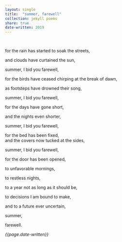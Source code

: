 ```yaml
---
layout: single
title:  "summer, farewell" 
collection: jekyll poems
share: true
date-written: 2019
---
```


&nbsp;
&nbsp;

<p> 
for the rain has started to soak the streets,
<br>

and clouds have curtained the sun,
<br>

summer, I bid you farewell, 
<br>
</p>


<p> 
 for the birds have ceased chirping at the break of dawn,
<br>

as footsteps have drowned their song,
<br>

summer, I bid you farewell,
<br>
</p> 


<p> 
for the days have gone short,
<br>

and the nights even shorter,
<br>

summer, I bid you farewell,
<br>
</p> 

<p> 
for the bed has been fixed,
<br>
and the covers now tucked at the sides,
<br>

summer, I bid you farewell,
<br>
</p> 

<p> 
for the door has been opened,
<br>

to unfavorable mornings,
<br>

to restless nights,
<br>

to a year not as long as it should be,
<br>

to decisions I am bound to make,
<br>

and to a future ever uncertain,
<br>
</p> 

summer, 
<br>

farewell.
<br>


<em>{{page.date-written}}</em>
